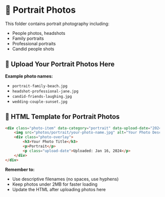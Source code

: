 # 👤 Portrait Photos

This folder contains portrait photography including:

- People photos, headshots
- Family portraits
- Professional portraits
- Candid people shots

## 📸 Upload Your Portrait Photos Here

**Example photo names:**
- `portrait-family-beach.jpg`
- `headshot-professional-jane.jpg`
- `candid-friends-laughing.jpg`
- `wedding-couple-sunset.jpg`

## 📝 HTML Template for Portrait Photos

```html
<div class="photo-item" data-category="portrait" data-upload-date="2024-01-16T14:20:00">
    <img src="photos/portrait/your-photo-name.jpg" alt="Your Photo Description" loading="lazy">
    <div class="photo-overlay">
        <h3>Your Photo Title</h3>
        <p>Portrait</p>
        <p class="upload-date">Uploaded: Jan 16, 2024</p>
    </div>
</div>
```

**Remember to:**
- Use descriptive filenames (no spaces, use hyphens)
- Keep photos under 2MB for faster loading
- Update the HTML after uploading photos here 